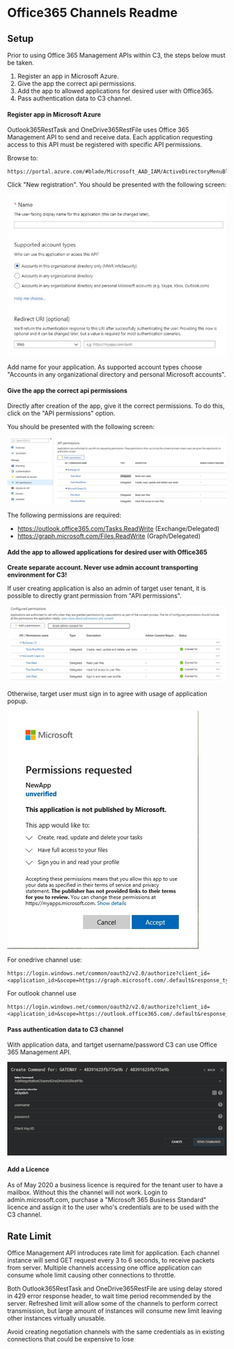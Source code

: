 # Office365 Channels Readme

## Setup

Prior to using Office 365 Management APIs within C3, the steps below must be taken.
1. Register an app in Microsoft Azure.
2. Give the app the correct api permissions.
3. Add the app to allowed applications for desired user with Office365.
4. Pass authentication data to C3 channel.

#### Register app in Microsoft Azure
Outlook365RestTask and OneDrive365RestFile uses Office 365 Management API to send and receive data.
Each application requesting access to this API must be registered with specific API permissions.

Browse to:
```
https://portal.azure.com/#blade/Microsoft_AAD_IAM/ActiveDirectoryMenuBlade/RegisteredAppsPreview
```
Click "New registration". You should be presented with the following screen:

<img src="../Images/Office365RelayGuide/AzureRegister.JPG"/>

Add name for your application.
As supported account types choose "Accounts in any organizational directory and personal Microsoft accounts".


#### Give the app the correct api permissions

Directly after creation of the app, give it the correct permissions. To do this, click on the "API permissions" option.

You should be presented with the following screen:

<img src="../Images/Office365RelayGuide/AzureApiPermissions.JPG"/>

The following permissions are required:
* https://outlook.office365.com/Tasks.ReadWrite	(Exchange/Delegated)
* https://graph.microsoft.com/Files.ReadWrite	(Graph/Delegated)

#### Add the app to allowed applications for desired user with Office365
**Create separate account. Never use admin account transporting environment for C3!**

If user creating application is also an admin of target user tenant, it is possible to directly grant permission from "API permissions".

<img src="../Images/Office365RelayGuide/AzureGrantPermissionsAdmin.JPG"/>

Otherwise, target user must sign in to agree with usage of application popup.

<img src="../Images/Office365RelayGuide/AzureGrantPermissionsUser.JPG"/>

For onedrive channel use:
```
https://login.windows.net/common/oauth2/v2.0/authorize?client_id=<application_id>&scope=https://graph.microsoft.com/.default&response_type=code
```

For outlook channel use
```
https://login.windows.net/common/oauth2/v2.0/authorize?client_id=<application_id>&scope=https://outlook.office365.com/.default&response_type=code
```

#### Pass authentication data to C3 channel
With application data, and tartget username/password C3 can use Office 365 Management API.

<img src="../Images/Office365RelayGuide/CreatingChannel.jpg"/>

#### Add a Licence

As of May 2020 a business licence is required for the tenant user to have a mailbox. Without this the channel will not work. Login to admin.microsoft.com, purchase a "Microsoft 365 Business Standard" licence and assign it to the user who's credentials are to be used with the C3 channel.

## Rate Limit

Office Management API introduces rate limit for application. Each channel instance will send GET request every 3 to 6 seconds, to receive packets from server. Multiple channels accessing one office application can consume whole limit causing other connections to throttle.


Both Outlook365RestTask and OneDrive365RestFile are using delay stored in 429 error response header, to wait time period recommended by the server. Refreshed limit will allow some of the channels to perform correct transmission, but large amount of instances will consume new limit leaving other instances virtually unusable.


Avoid creating negotiation channels with the same credentials as in existing connections that could be expensive to lose

